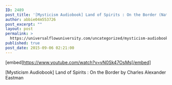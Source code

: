 ```yaml
---
ID: 2489
post_title: '[Mysticism Audiobook] Land of Spirits : On the Border (Native American Indian Spirituality)'
author: abbie04m553726
post_excerpt: ""
layout: post
permalink: >
  https://universalflowuniversity.com/uncategorized/mysticism-audiobook-land-of-spirits-on-the-border-native-american-indian-spirituality/
published: true
post_date: 2015-09-06 02:21:00
---
```

[embed]https://www.youtube.com/watch?v=vN0Sk47OsMs[/embed]<br>
<p>[Mysticism Audiobook] Land of Spirits : On the Border by Charles Alexander Eastman</p>